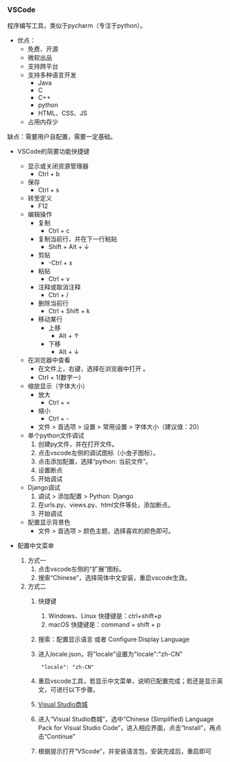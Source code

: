 ### VSCode ###

程序编写工具，类似于pycharm（专注于python）。

- 优点：
	- 免费、开源
	- 微软出品
	- 支持跨平台
	- 支持多种语言开发
		- Java
		- C
		- C++
		- python
		- HTML、CSS、JS
	- 占用内存少

缺点：需要用户自配置，需要一定基础。

- VSCode的简要功能快捷键
	- 显示或关闭资源管理器
		-  Ctrl + b 
	-  保存
		-  Ctrl + s 
	- 转至定义
		- F12	
	- 编辑操作
		- 复制
			- Ctrl + c
		- 复制当前行，并在下一行粘贴
			- Shift + Alt + ↓
		- 剪贴
			- -Ctrl + x
		- 粘贴
			- Ctrl + v
		- 注释或取消注释
			- Ctrl + /
		- 删除当前行
			- Ctrl + Shift + k
		- 移动某行
			- 上移
				- Alt + ↑
			- 下移
				- Alt + ↓
	- 在浏览器中查看
		- 在文件上，右键，选择在浏览器中打开	。
		- Ctrl + 1(数字一)
	- 缩放显示（字体大小）
		- 放大
			- Ctrl + =
		- 缩小
			- Ctrl + -
		- 文件 > 首选项 > 设置 > 常用设置 > 字体大小（建议值：20）
	- 单个python文件调试
		1. 创建py文件，并在打开文件。
		2. 点击vscode左侧的调试图标（小虫子图标）。
		3. 点击添加配置，选择“python: 当前文件”。
		4. 设置断点
		5. 开始调试
	- Django调试
		1. 调试 > 添加配置 > Python: Django
		2. 在urls.py、views.py、html文件等处，添加断点。
		3. 开始调试
	- 配置显示背景色
		- 文件 > 首选项 > 颜色主题，选择喜欢的颜色即可。


- 配置中文菜单
	1. 方式一
		1. 点击vscode左侧的“扩展”图标。
		2. 搜索“Chinese”，选择简体中文安装，重启vscode生效。
	2. 方式二
		1. 快捷键
			1. Windows、Linux 快捷键是：ctrl+shift+p
			2. macOS 快捷键是：command + shift + p
		2. 搜索：配置显示语言 或者 Configure Display Language
		3. 进入locale.json，将"locale"设置为"locale":"zh-CN"
	
				"locale": "zh-CN"
		4. 重启vscode工具，若显示中文菜单，说明已配置完成；若还是显示英文，可进行以下步骤。
		5. [Visual Studio商城](https://marketplace.visualstudio.com/search?target=VSCode&category=Language%20Packs&sortBy=Downloads)
		6. 进入“Visual Studio商城”，选中“Chinese (Simplified) Language Pack for Visual Studio Code”，进入相应界面，点击“Install”，再点击“Continue”
		7. 根据提示打开“VScode”，并安装语言包，安装完成后，重启即可

